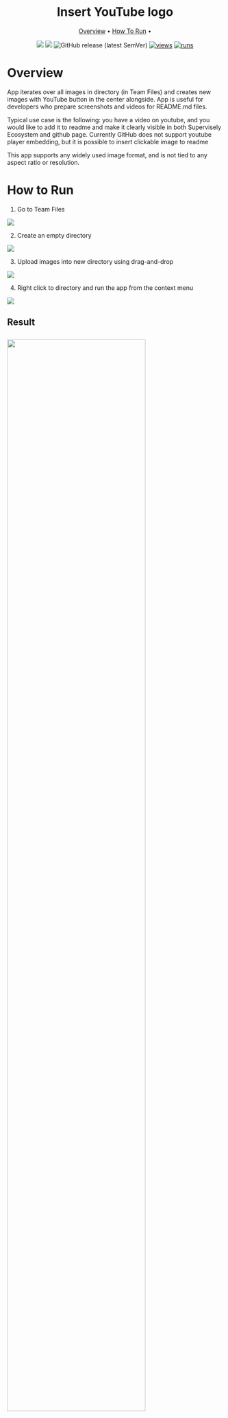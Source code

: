 <div align="center" markdown>

# Insert YouTube logo

<p align="center">
  <a href="#Overview">Overview</a> •
  <a href="#How-To-Run">How To Run</a> •
</p>

[![](https://img.shields.io/badge/supervisely-ecosystem-brightgreen)](https://ecosystem.supervise.ly/apps/supervisely-ecosystem/import-images)
[![](https://img.shields.io/badge/slack-chat-green.svg?logo=slack)](https://supervise.ly/slack)
![GitHub release (latest SemVer)](https://img.shields.io/github/v/release/supervisely-ecosystem/import-images)
[![views](https://app.supervise.ly/img/badges/views/supervisely-ecosystem/import-images.png)](https://supervise.ly)
[![runs](https://app.supervise.ly/img/badges/runs/supervisely-ecosystem/import-images.png)](https://supervise.ly)

</div>

# Overview

App iterates over all images in directory (in Team Files) and creates new images with YouTube button in the center alongside. App is useful for developers who prepare screenshots and videos for README.md files.

Typical use case is the following: you have a video on youtube, and you would like to add it to readme and make it clearly visible in both Supervisely Ecosystem and github page. Currently GitHub does not support youtube player embedding, but it is possible to insert clickable image to readme

This app supports any widely used image format, and is not tied to any aspect ratio or resolution.

# How to Run

1. Go to Team Files

<img src="https://user-images.githubusercontent.com/115161827/202218609-485003e6-e295-4d3b-9bd5-fa302e43eea2.png">

2. Create an empty directory
<img src="https://user-images.githubusercontent.com/115161827/202220220-ff76d5d4-20b1-40ac-a0b3-8e2416131c4e.gif">

3. Upload images into new directory using drag-and-drop
  <img src="https://user-images.githubusercontent.com/115161827/202231709-a964351f-390f-41be-a685-4489d9845c33.gif">

4. Right click to directory and run the app from the context menu
<img src="https://user-images.githubusercontent.com/115161827/202220693-788ba804-6fc5-4ddd-87b3-494f459374d9.png">


## Result

<img src="https://user-images.githubusercontent.com/48913536/178972113-4d53f0dc-6323-4721-9ec2-f09de16ad0bc.png" width="80%" style='padding-top: 10px'>
